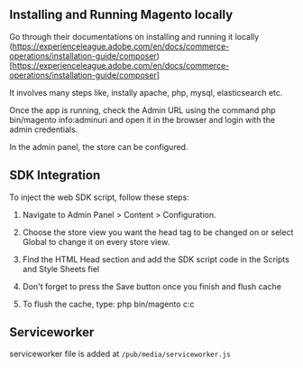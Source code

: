## Installing and Running Magento locally

Go through their documentations on installing and running it locally (https://experienceleague.adobe.com/en/docs/commerce-operations/installation-guide/composer)[https://experienceleague.adobe.com/en/docs/commerce-operations/installation-guide/composer]

It involves many steps like, instally apache, php, mysql, elasticsearch etc.  

Once the app is running, check the Admin URL using the command php bin/magento info:adminuri and open it in the browser and login with the admin credentials.  

In the admin panel, the store can be configured.  


## SDK Integration  

To inject the web SDK script, follow these steps:

1. Navigate to Admin Panel > Content > Configuration.

2. Choose the store view you want the head tag to be changed on or select Global to change it on every store view.

3. Find the HTML Head section and add the SDK script code in the Scripts and Style Sheets fiel

4. Don't forget to press the Save button once you finish and flush cache

5. To flush the cache, type: php bin/magento c:c

## Serviceworker

serviceworker file is added at `/pub/media/serviceworker.js`